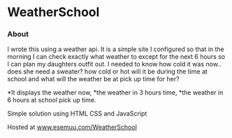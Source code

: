 # WeatherSchool

### About

I wrote this using a weather api. It is a simple site I configured so that in the morning I can check exactly what weather to except for the next 6 hours so I can plan my daughters outfit out.  I needed to know how cold it was now.. does she need a sweater?  how cold or hot will it be during the time at school and what will the weather be at pick up time for her?

*It displays the weather now, *the weather in 3 hours time, *the weather in 6 hours at school pick up time. 

Simple solution using HTML CSS and JavaScript

Hosted at www.esemuu.com/WeatherSchool
